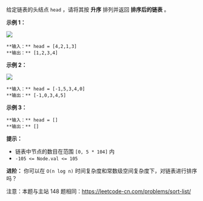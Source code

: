 给定链表的头结点 `head` ，请将其按 **升序** 排列并返回 **排序后的链表** 。



**示例 1：**

![](https://assets.leetcode.com/uploads/2020/09/14/sort_list_1.jpg)

    
    
    **输入：** head = [4,2,1,3]
    **输出：** [1,2,3,4]
    

**示例 2：**

![](https://assets.leetcode.com/uploads/2020/09/14/sort_list_2.jpg)

    
    
    **输入：** head = [-1,5,3,4,0]
    **输出：** [-1,0,3,4,5]
    

**示例 3：**

    
    
    **输入：** head = []
    **输出：** []
    



**提示：**

  * 链表中节点的数目在范围 `[0, 5 * 104]` 内
  * `-105 <= Node.val <= 105`



**进阶：** 你可以在 `O(n log n)` 时间复杂度和常数级空间复杂度下，对链表进行排序吗？



注意：本题与主站 148 题相同：<https://leetcode-cn.com/problems/sort-list/>

